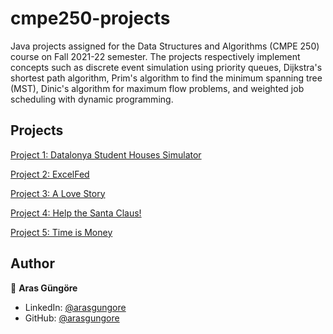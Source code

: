 # cmpe250-projects

Java projects assigned for the Data Structures and Algorithms (CMPE 250) course on Fall 2021-22 semester. The projects respectively implement concepts such as discrete event simulation using priority queues, Dijkstra's shortest path algorithm, Prim's algorithm to find the minimum spanning tree (MST), Dinic's algorithm for maximum flow problems, and weighted job scheduling with dynamic programming.



## Projects

[Project 1: Datalonya Student Houses Simulator](DatalonyaStudentHousesSimulator/README.md)

[Project 2: ExcelFed](ExcelFed/README.md)

[Project 3: A Love Story](LoveStory/README.md)

[Project 4: Help the Santa Claus!](HelpSantaClaus/README.md)

[Project 5: Time is Money](TimeIsMoney/README.md)



## Author

👤 **Aras Güngöre**

* LinkedIn: [@arasgungore](https://www.linkedin.com/in/arasgungore)
* GitHub: [@arasgungore](https://github.com/arasgungore)
